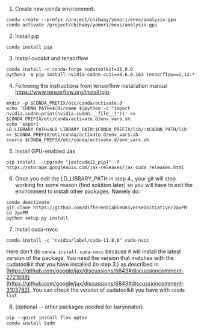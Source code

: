 1. Create new conda environment:
```
conda create --prefix /project/chihway/yomori/envs/analysis-gpu
conda activate /project/chihway/yomori/envs/analysis-gpu
```
2. Install pip
```
conda install pip
```

3. Install cudakit and tensorflow
```
conda install -c conda-forge cudatoolkit=11.8.0
python3 -m pip install nvidia-cudnn-cu11==8.6.0.163 tensorflow==2.12.*
```
4. Following the instructions from tensorflow installation manual https://www.tensorflow.org/install/pip:
```
mkdir -p $CONDA_PREFIX/etc/conda/activate.d
echo 'CUDNN_PATH=$(dirname $(python -c "import nvidia.cudnn;print(nvidia.cudnn.__file__)"))' >> $CONDA_PREFIX/etc/conda/activate.d/env_vars.sh
echo 'export LD_LIBRARY_PATH=$LD_LIBRARY_PATH:$CONDA_PREFIX/lib/:$CUDNN_PATH/lib' >> $CONDA_PREFIX/etc/conda/activate.d/env_vars.sh
source $CONDA_PREFIX/etc/conda/activate.d/env_vars.sh
```

5. Install GPU-enabled Jax
```
pip install --upgrade "jax[cuda11_pip]" -f https://storage.googleapis.com/jax-releases/jax_cuda_releases.html
```

6. Once you edit the LD_LIBRARY_PATH in step 4., your git will stop working for some reason (find solution later) so you will have to exit the environment to install other packages. Namely do:
```
conda deactivate
git clone https://github.com/DifferentiableUniverseInitiative/JaxPM
cd JaxPM
python setup.py install
```

7. Install cuda-nvcc
```
conda install -c "nvidia/label/cuda-11.8.0" cuda-nvcc
```
Here don't do ```conda install cuda-nvcc``` because it will install the latest version of the package. You need the version that matches with the cudatoolkit that you have installed (in step 3.) as described in [https://github.com/google/jax/discussions/6843#discussioncomment-2721688](https://github.com/google/jax/discussions/6843#discussioncomment-3103782). You can check the version of cudatoolkit you have with ```conda list```

8. (optional -- other packages needed for baryonator)

```
pip --quiet install flax optax 
conda install tqdm
```
